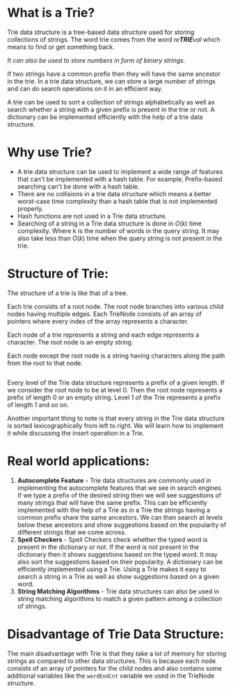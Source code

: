 # What is a Trie?
Trie data structure is a tree-based data structure used for storing collections of strings. The word trie comes from the word _re**TRIE**val_ which means to find or get something back. 

_It can also be used to store numbers in form of binary strings._

If two strings have a common prefix then they will have the same ancestor in the trie. In a trie data structure, we can store a large number of strings and can do search operations on it in an efficient way. 

A trie can be used to sort a collection of strings alphabetically as well as search whether a string with a given prefix is present in the trie or not. A dictionary can be implemented efficiently with the help of a trie data structure.

# Why use Trie?
- A trie data structure can be used to implement a wide range of features that can't be implemented with a hash table. For example, Prefix-based searching can't be done with a hash table.
- There are no collisions in a trie data structure which means a better worst-case time complexity than a hash table that is not implemented properly.
- Hash functions are not used in a Trie data structure.
- Searching of a string in a Trie data structure is done in $O(k)$ time complexity. Where k is the number of words in the query string. It may also take less than $O(k)$ time when the query string is not present in the trie.

# Structure of Trie:

The structure of a trie is like that of a tree. 

Each trie consists of a root node. The root node branches into various child nodes having multiple edges. Each TrieNode consists of an array of pointers where every index of the array represents a character. 

Each node of a trie represents a string and each edge represents a character. The root node is an empty string. 

Each node except the root node is a string having characters along the path from the root to that node.


<p align="center">
  <img src="images/struct.webp" alt=""/>
</p>

Every level of the Trie data structure represents a prefix of a given length. If we consider the root node to be at level 0. Then the root node represents a prefix of length 0 or an empty string. Level 1 of the Trie represents a prefix of length 1 and so on.

Another important thing to note is that every string in the Trie data structure is sorted lexicographically from left to right. We will learn how to implement it while discussing the insert operation in a Trie.

# Real world applications:
1. **Autocomplete Feature** - Trie data structures are commonly used in implementing the autocomplete features that we see in search engines. If we type a prefix of the desired string then we will see suggestions of many strings that will have the same prefix. This can be efficiently implemented with the help of a Trie as in a Trie the strings having a common prefix share the same ancestors. We can then search at levels below these ancestors and show suggestions based on the popularity of different strings that we come across.
2. **Spell Checkers** - Spell Checkers check whether the typed word is present in the dictionary or not. If the word is not present in the dictionary then it shows suggestions based on the typed word. It may also sort the suggestions based on their popularity. A dictionary can be efficiently implemented using a Trie. Using a Trie makes it easy to search a string in a Trie as well as show suggestions based on a given word.
3. **String Matching Algorithms** - Trie data structures can also be used in string matching algorithms to match a given pattern among a collection of strings.

# Disadvantage of Trie Data Structure:
The main disadvantage with Trie is that they take a lot of memory for storing strings as compared to other data structures. This is because each node consists of an array of pointers for the child nodes and also contains some additional variables like the `wordEndCnt` variable we used in the TrieNode structure.
